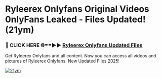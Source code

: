 # Ryleerex Onlyfans Original Videos 0nlyFans Leaked - Files Updated! (21ym)

<h3>🔴 CLICK HERE 🌐==►► <a href="https://tinyurl.com/ehrbuxhb" rel="nofollow">Ryleerex Onlyfans Updated Files</a></h3>

Get Ryleerex Onlyfans and all content. Now you can access all videos and pictures of Ryleerex Onlyfans. New Updated Files 2025!

[![21ym](https://i.imgur.com/lVYEuWS.gif)](https://tinyurl.com/ehrbuxhb)
